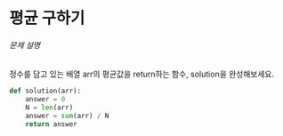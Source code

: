 # 평균 구하기

###### 문제 설명

정수를 담고 있는 배열 arr의 평균값을 return하는 함수, solution을 완성해보세요.



```python
def solution(arr):
    answer = 0
    N = len(arr)
    answer = sum(arr) / N
    return answer
```

